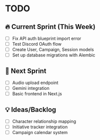# TODO

## 🔥 Current Sprint (This Week)
- [ ] Fix API auth blueprint import error
- [ ] Test Discord OAuth flow
- [ ] Create User, Campaign, Session models
- [ ] Set up database migrations with Alembic

## 🚀 Next Sprint  
- [ ] Audio upload endpoint
- [ ] Gemini integration
- [ ] Basic frontend in Next.js

## 💡 Ideas/Backlog
- [ ] Character relationship mapping
- [ ] Initiative tracker integration
- [ ] Campaign calendar system